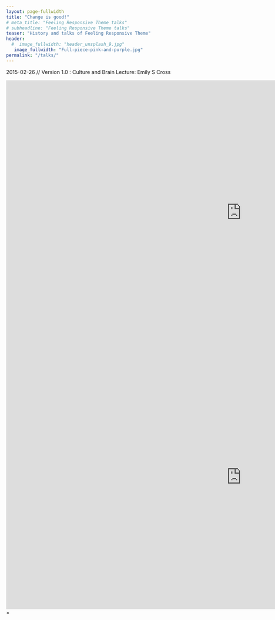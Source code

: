 ```yaml
---
layout: page-fullwidth
title: "Change is good!"
# meta_title: "Feeling Responsive Theme talks"
# subheadline: "Feeling Responsive Theme talks"
teaser: "History and talks of Feeling Responsive Theme"
header:
  #  image_fullwidth: "header_unsplash_9.jpg"
   image_fullwidth: "Full-piece-pink-and-purple.jpg"
permalink: "/talks/"
---
```


2015-02-26 // Version 1.0
:   Culture and Brain Lecture: Emily S Cross

<div class="flex-video"><iframe width="1280" height="720" src="https://www.youtube.com/embed/s2uqoBi2zH0" frameborder="0" allowfullscreen></iframe></div><!-- /.flex-video -->



<div id="videoModal" class="reveal-modal large" data-reveal="">
  <div class="flex-video widescreen vimeo" style="display: block;">
    <iframe width="1280" height="720" src="https://www.youtube.com/embed/s2uqoBi2zH0" frameborder="0" allowfullscreen></iframe>
  </div>
  <a class="close-reveal-modal">&#215;</a>
</div>

<!-- 2014-06-23
:   First Ideas and scribbles at the beach in [Bergen/Netherlands][6].

 <!-- [1]: {{ site.url }}/blog/
 
 [6]: https://www.google.de/maps/place/Strandpaviljoen+Joep+B.V./@51.9960733,5.830135,6z/data=!4m2!3m1!1s0x47cf5918df69093b:0x7c11ab31102c1c8a -->
